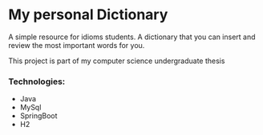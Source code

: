 # My personal Dictionary

A simple resource for idioms students. A dictionary that you can insert and review
the most important words for you. 

This project is part of my computer science undergraduate thesis

### Technologies:

* Java
* MySql
* SpringBoot
* H2